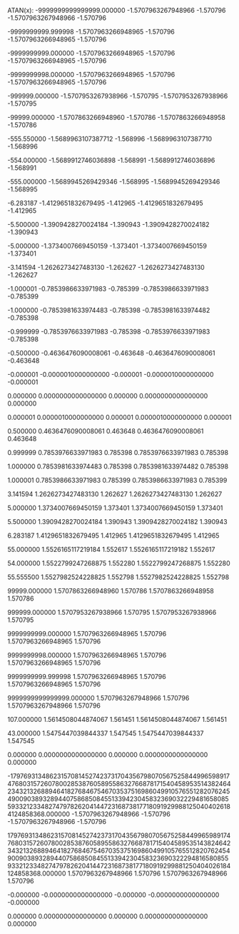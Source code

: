 ATAN(x):
-9999999999999999.000000
	-1.5707963267948966	-1.570796
	-1.5707963267948966	-1.570796

-9999999999.999998
	-1.5707963266948965	-1.570796
	-1.5707963266948965	-1.570796

-9999999999.000000
	-1.5707963266948965	-1.570796
	-1.5707963266948965	-1.570796

-9999999998.000000
	-1.5707963266948965	-1.570796
	-1.5707963266948965	-1.570796

-999999.000000
	-1.5707953267938966	-1.570795
	-1.5707953267938966	-1.570795

-99999.000000
	-1.5707863266948960	-1.570786
	-1.5707863266948958	-1.570786

-555.550000
	-1.5689963107387712	-1.568996
	-1.5689963107387710	-1.568996

-554.000000
	-1.5689912746036898	-1.568991
	-1.5689912746036896	-1.568991

-555.000000
	-1.5689945269429346	-1.568995
	-1.5689945269429346	-1.568995

-6.283187
	-1.4129651832679495	-1.412965
	-1.4129651832679495	-1.412965

-5.500000
	-1.3909428270024184	-1.390943
	-1.3909428270024182	-1.390943

-5.000000
	-1.3734007669450159	-1.373401
	-1.3734007669450159	-1.373401

-3.141594
	-1.2626273427483130	-1.262627
	-1.2626273427483130	-1.262627

-1.000001
	-0.7853986633971983	-0.785399
	-0.7853986633971983	-0.785399

-1.000000
	-0.7853981633974483	-0.785398
	-0.7853981633974482	-0.785398

-0.999999
	-0.7853976633971983	-0.785398
	-0.7853976633971983	-0.785398

-0.500000
	-0.4636476090008061	-0.463648
	-0.4636476090008061	-0.463648

-0.000001
	-0.0000010000000000	-0.000001
	-0.0000010000000000	-0.000001

0.000000
	0.0000000000000000	0.000000
	0.0000000000000000	0.000000

0.000001
	0.0000010000000000	0.000001
	0.0000010000000000	0.000001

0.500000
	0.4636476090008061	0.463648
	0.4636476090008061	0.463648

0.999999
	0.7853976633971983	0.785398
	0.7853976633971983	0.785398

1.000000
	0.7853981633974483	0.785398
	0.7853981633974482	0.785398

1.000001
	0.7853986633971983	0.785399
	0.7853986633971983	0.785399

3.141594
	1.2626273427483130	1.262627
	1.2626273427483130	1.262627

5.000000
	1.3734007669450159	1.373401
	1.3734007669450159	1.373401

5.500000
	1.3909428270024184	1.390943
	1.3909428270024182	1.390943

6.283187
	1.4129651832679495	1.412965
	1.4129651832679495	1.412965

55.000000
	1.5526165117219184	1.552617
	1.5526165117219182	1.552617

54.000000
	1.5522799247268875	1.552280
	1.5522799247268875	1.552280

55.555500
	1.5527982524228825	1.552798
	1.5527982524228825	1.552798

99999.000000
	1.5707863266948960	1.570786
	1.5707863266948958	1.570786

999999.000000
	1.5707953267938966	1.570795
	1.5707953267938966	1.570795

9999999999.000000
	1.5707963266948965	1.570796
	1.5707963266948965	1.570796

9999999998.000000
	1.5707963266948965	1.570796
	1.5707963266948965	1.570796

9999999999.999998
	1.5707963266948965	1.570796
	1.5707963266948965	1.570796

9999999999999999.000000
	1.5707963267948966	1.570796
	1.5707963267948966	1.570796

107.000000
	1.5614508044874067	1.561451
	1.5614508044874067	1.561451

43.000000
	1.5475447039844337	1.547545
	1.5475447039844337	1.547545

0.000000
	0.0000000000000000	0.000000
	0.0000000000000000	0.000000

-179769313486231570814527423731704356798070567525844996598917476803157260780028538760589558632766878171540458953514382464234321326889464182768467546703537516986049910576551282076245490090389328944075868508455133942304583236903222948165808559332123348274797826204144723168738177180919299881250404026184124858368.000000
	-1.5707963267948966	-1.570796
	-1.5707963267948966	-1.570796

179769313486231570814527423731704356798070567525844996598917476803157260780028538760589558632766878171540458953514382464234321326889464182768467546703537516986049910576551282076245490090389328944075868508455133942304583236903222948165808559332123348274797826204144723168738177180919299881250404026184124858368.000000
	1.5707963267948966	1.570796
	1.5707963267948966	1.570796

-0.000000
	-0.0000000000000000	-0.000000
	-0.0000000000000000	-0.000000

0.000000
	0.0000000000000000	0.000000
	0.0000000000000000	0.000000

